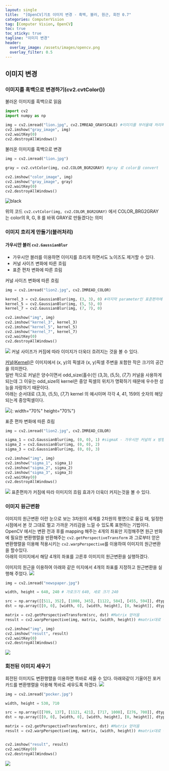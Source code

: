 ```yaml
---
layout: single
title:  "[OpenCV]기초 이미지 변경 - 흑백, 블러, 원근, 회전 0.7"
categories: ComputerVision
tag: [Computer Vision, OpenCV]
toc: true
toc_sticky: true
tagline: "이미지 변경"
header:
  overlay_image: /assets/images/opencv.png
  overlay_filter: 0.5
---
```


## 이미지 변경

### 이미지를 흑백으로 변경하기(cv2.cvtColor())

불러온 이미지를 흑백으로 읽음


```python
import cv2
import numpy as np

img = cv2.imread("lion.jpg", cv2.IMREAD_GRAYSCALE) #이미지를 부러올떄 처리하는것
cv2.imshow("gray_image", img)
cv2.waitKey(0)
cv2.destroyAllWindows()
```

불러온 이미지를 흑백으로 변경


```python
img = cv2.imread("lion.jpg")

gray = cv2.cvtColor(img, cv2.COLOR_BGR2GRAY) #gray 로 color을 convert

cv2.imshow("color_image", img)
cv2.imshow("gray_image", gray)
cv2.waitKey(0)
cv2.destroyAllWindows()
```

![black](https://github.com/skkumin/skkumin.github.io/blob/master/images/2022-02-09/g1.png?raw=true)

위의 코드 `cv2.cvtColor(img, cv2.COLOR_BGR2GRAY)` 에서 COLOR_BRG2GRAY 는 color의 R, G, B 를 바꿔 GRAY로 만들겠다는 의미

### 이미지 흐리게 만들기(블러처리)

#### 가우시안 블러 `cv2.GaussianBlur`
 - 가우시안 블러를 이용하면 이미지를 흐리게 하면서도 노이즈도 제거할 수 있다.
 - 커널 사이즈 변화에 따른 흐림
 - 표준 편차 변화에 따른 흐림

커널 사이즈 변화에 따른 흐림


```python
img = cv2.imread("lion2.jpg", cv2.IMREAD_COLOR)

kernel_3 = cv2.GaussianBlur(img, (3, 3), 0) #마지막 parameter인 표준편차에 0은 자동적으로 표준편차를 선택한다는 의미이다.
kernel_5 = cv2.GaussianBlur(img, (5, 5), 0)
kernel_7 = cv2.GaussianBlur(img, (7, 7), 0)

cv2.imshow("img", img)
cv2.imshow("kernel_3", kernel_3)
cv2.imshow("kernel_5", kernel_5)
cv2.imshow("kernel_7", kernel_7)
cv2.waitKey(0)
cv2.destroyAllWindows()
```

![](https://github.com/skkumin/skkumin.github.io/blob/master/images/2022-02-09/g2.png?raw=true)
커널 사이즈가 커짐에 따라 이미지가 더욱더 흐려지는 것을 볼 수 있다.

<u>커널(Kernel)</u>은 이미지에서 (x, y)의 픽셀과 (x, y)픽셀 주변을 포함한 작은 크기의 공간을 의미한다.  
일반 적으로 커널은 양수이면서 odd_size(홀수)인 (3,3), (5,5), (7,7) 커널을 사용하게 되는데 그 이유는 odd_size의 kernel은 중앙 픽셀의 위치가 명확하기 때문에 우수한 성능을 자랑하기 때문이다.   
아래는 순서대로 (3,3), (5,5), (7,7) kernel 의 예시이며 각각 4, 41, 159의 숫자의 해당되는게 중앙픽셀이다.

![](https://github.com/skkumin/skkumin.github.io/blob/master/images/2022-02-09/pixel.png?raw=true){: width="70%" height="70%"}

표준 편차 변화에 따른 흐림


```python
img = cv2.imread("lion2.jpg", cv2.IMREAD_COLOR)

sigma_1 = cv2.GaussianBlur(img, (0, 0), 1) #sigmaX - 가우시안 커널의 x 방향의 표준 편차
sigma_2 = cv2.GaussianBlur(img, (0, 0), 2)
sigma_3 = cv2.GaussianBlur(img, (0, 0), 3)

cv2.imshow("img", img)
cv2.imshow("sigma_1", sigma_1)
cv2.imshow("sigma_2", sigma_2)
cv2.imshow("sigma_3", sigma_3)
cv2.waitKey(0)
cv2.destroyAllWindows()
```

![](https://github.com/skkumin/skkumin.github.io/blob/master/images/2022-02-09/93.png?raw=true)
표준편차가 커짐에 따라 이미지의 흐림 효과가 더욱더 커지는것을 볼 수 있다.

### 이미지 원근변환

이미지의 원근변환 이란 눈으로 보는 3차원의 세계를 2차원의 평면으로 옮길 때, 일정한 시점에서 본 것 그대로 멀고 가까운 거리감을 느낄 수 있도록 표현하는 기법이다.  
OpenCV 에서는 변환 전과 후를 mapping 해주는 4개의 좌표만 지정해주면 원근 반화에 필요한 변환행렬을 반환해주는 `cv2.getPerspectiveTransform` 과 그로부터 얻은 변환행렬을 이용해 적용시키는 `cv2.warpPerspective`를 이용하여 이미지의 원근변환을 할수있다.  
아래의 이미지에서 해당 4개의 좌표를 고른후 이미지의 원근변환을 실행하겠다.

이미지의 원근을 이용하여 아래와 같은 미지에서 4개의 좌표를 지정하고 원근변환을 실행해 주었다.
![](https://github.com/skkumin/skkumin.github.io/blob/master/images/2022-02-09/newspaper1.png?raw=true)


```python
img = cv2.imread("newspaper.jpg")

width, height = 640, 240 # 가로크기 640, 세로 크기 240

src = np.array([[511, 352], [1008, 345], [1122, 584], [455, 594]], dtype=np.float32) #input 4개 지점
dst = np.array([[0, 0], [width, 0], [width, height], [0, height]], dtype=np.float32) #output 4개 지잠

matrix = cv2.getPerspectiveTransform(src, dst) #Matrix 얻어옴
result = cv2.warpPerspective(img, matrix, (width, height)) #matrix대로 변환

cv2.imshow("img", img)
cv2.imshow("result", result)
cv2.waitKey(0)
cv2.destroyAllWindows()
```

![](https://github.com/skkumin/skkumin.github.io/blob/master/images/2022-02-09/result.png?raw=true)

### 회전된 이미지 세우기

회전된 이미지도 변환행렬을 이용하면 똑바로 세울 수 있다. 아래와같이 기울어진 포커 카드를 변환행렬을 이용해 똑바로 세우도록 하겠다.
![](https://github.com/skkumin/skkumin.github.io/blob/master/images/2022-02-09/pocker.jpg?raw=true)



```python
img = cv2.imread("pocker.jpg")

width, height = 530, 710

src = np.array([[709, 137], [1121, 421], [717, 1000], [276, 700]], dtype=np.float32) #input 4개 지점
dst = np.array([[0, 0], [width, 0], [width, height], [0, height]], dtype=np.float32) #output 4개 지잠

matrix = cv2.getPerspectiveTransform(src, dst) #Matrix 얻어옴
result = cv2.warpPerspective(img, matrix, (width, height)) #matrix대로 변환


cv2.imshow("result", result)
cv2.waitKey(0)
cv2.destroyAllWindows()
```

![](https://github.com/skkumin/skkumin.github.io/blob/master/images/2022-02-09/pocker2.png?raw=true)
